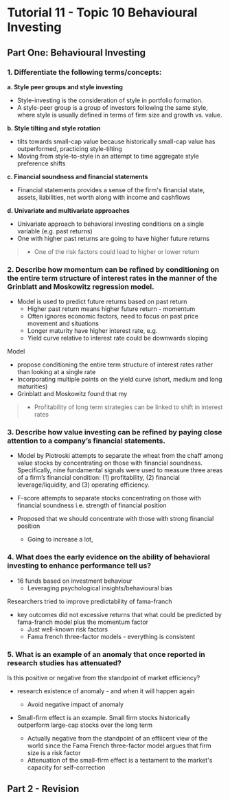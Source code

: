 # Tutorial 11 - Topic 10 Behavioural Investing 

## Part One: Behavioural Investing

### 1. Differentiate the following terms/concepts:
**a. Style peer groups and style investing**


- Style-investing is the consideration of style in portfolio formation.  
- A style-peer group is a group of investors following the same style, where style is usually defined in terms of firm size and growth vs. value. 


**b. Style tilting and style rotation**

- tilts towards small-cap value because historically small-cap value has outperformed, practicing style-tilting
- Moving from style-to-style in an attempt to time aggregate style preference shifts

**c. Financial soundness and financial statements**

- Financial statements provides a sense of the firm's financial state, assets, liabilities, net worth along with income and cashflows

**d. Univariate and multivariate approaches**

- Univariate approach to behavioral investing conditions on a single variable (e.g. past returns)
- One with higher past returns are going to have higher future returns
> - One of the risk factors could lead to higher or lower return

### 2. Describe how momentum can be refined by conditioning on the entire term structure of interest rates in the manner of the Grinblatt and Moskowitz regression model.

- Model is used to predict future returns based on past return
  - Higher past return means higher future return - momentum
  - Often ignores economic factors, need to focus on past price movement and situations
  - Longer maturity have higher interest rate, e.g.
  - Yield curve relative to interest rate could be downwards sloping

Model
- propose conditioning the entire term structure of interest rates rather than looking at a single rate
- Incorporating multiple points on the yield curve (short, medium and long maturities)
- Grinblatt and Moskowitz found that my 

> - Profitability of long term strategies can be linked to shift in interest rates


### 3. Describe how value investing can be refined by paying close attention to a company’s financial statements.

- Model by Piotroski attempts to separate the wheat from the chaff among value stocks by concentrating on those with financial soundness.  Specifically, nine fundamental signals were used to measure three areas of a firm’s financial condition: (1) profitability, (2) financial leverage/liquidity, and (3) operating efficiency. 

- F-score attempts to separate stocks concentrating on those with financial soundness i.e. strength of financial position
- Proposed that we should concentrate with those with strong financial position
  - Going to increase a lot, 


### 4. What does the early evidence on the ability of behavioral investing to enhance performance tell us?

- 16 funds based on investment behaviour
  - Leveraging psychological insights/behavioural bias

Researchers tried to improve predictability of fama-franch
- key outcomes did not excessive returns that what could be predicted by fama-franch model plus the momentum factor
  - Just well-known risk factors
  - Fama french three-factor models - everything is consistent

### 5. What is an example of an anomaly that once reported in research studies has attenuated?
Is this positive or negative from the standpoint of market efficiency?

- research existence of anomaly - and when it will happen again
  - Avoid negative impact of anomaly

- Small-firm effect is an example. Small firm stocks historically outperform large-cap stocks over the long term
  - Actually negative from the standpoint of an effiicent view of the world since the Fama French three-factor model argues that firm size is a risk factor
  - Attenuation of the small-firm effect is a testament to the market's capacity for self-correction

## Part 2 - Revision
